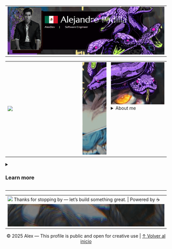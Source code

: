 <!-- About me -->
<table>
  <tr>
    <td width="100%">
      <img src="assets/2.gif">
    </td>
  </tr>
</
table>
<table width="990px">
  <tr>
    <td width="495px"><img src="assets/3.1.gif"></td>
    <td width="175px"><img src="assets/3.3.gif"></td>
    <td width="340px" valign="top">
      <img src="assets/ser.gif">
      <details>
      <summary>About me</summary>
      <pre>Hi, i'm Alex, a Software and Network<br>Design Engineer. I'm currently<br>training as a Full Stack Web Developer<br>combining visual thinking, logical<br>structure, and results. I'm certified<br>in Project Management, and deeply<br>passionate about video game<br>development, technological innovation<br>and biomechatronics. I believe in<br>designing solutions that are as clear<br>as they are functional-blending<br>creativity with logic.</pre>          
      </details>
    </
td>
  </tr>
</table>
<!-- Main -->
<details>
<summary><h3>Learn more</h3></summary>

[![Music](https://img.shields.io/badge/Coding%20Vibes-Nighttime%20Disguise-orange?style=flat-square&logo=spotify)](https://open.spotify.com/track/2cXtLOiUWyCDebAT65p5cJ)

<!-- Skills -->
  <details>
  <summary><h2>Development Toolkit</h2></summary>
  <!-- Languages -->
  <p>
    <strong>Languages:</strong><br>
    <img src="https://skillicons.dev/icons?i=js,html,css,java,py,bash,typescript" />
    <img src="https://img.shields.io/badge/Apex-%234A154B?style=for-the-badge&logo=salesforce&logoColor=white" />
  </p>
  <!-- Frontend -->
  <p>
    <strong>Frontend:</strong><br>
    <img src="https://skillicons.dev/icons?i=react,vue,angular,bootstrap,tailwind" />
    <img src="https://img.shields.io/badge/LWC-00A1E0?style=for-the-badge&logo=salesforce&logoColor=white" />
  </p>
  <!-- Backend -->
  <p>
    <strong>Backend:</strong><br>
    <img src="https://skillicons.dev/icons?i=nodejs,express" />
    <img src="https://img.shields.io/badge/Salesforce-00A1E0?style=for-the-badge&logo=salesforce&logoColor=white" />
  </p>
  <!-- Databases -->
  <p>
    <strong>Databases:</strong><br>
    <img src="https://skillicons.dev/icons?i=mysql,postgres,mongodb,firebase" />
  </p>
  <!-- Tools & DevOps -->
  <p>
    <strong>Tools & DevOps:</strong><br>
    <img src="https://skillicons.dev/icons?i=git,github,vscode,linux,postman,jest" />
  </p>
  <!-- CAD / Maker Tools -->
  <p>
    <strong>Design & Maker Tools:</strong><br>
    <img src="https://img.shields.io/badge/Fusion%20360-FDAD00?style=for-the-badge&logo=autodesk&logoColor=black" />
    <img src="https://img.shields.io/badge/Creality%20K1%20Max-3D%20Printer-informational?style=for-the-badge" />
  </p>
  <!-- Project Management -->
  <p>
    <strong>Project Management:</strong><br>
    <img src="https://img.shields.io/badge/Jira-0052CC?style=for-the-badge&logo=jira&logoColor=white" />
    <img src="https://img.shields.io/badge/Trello-0052CC?style=for-the-badge&logo=trello&logoColor=white" />
    <img src="https://img.shields.io/badge/Notion-000000?style=for-the-badge&logo=notion&logoColor=white" />
  </p>
  </details>

---  

<!-- Contat -->
  <details>
  <summary><h2>Find me online</h2></summary>
  <p></p>
  </details>
</details>

---

<!-- Footer -->
<table width="100%">
  <tr>
    <td>
      <img src="assets/3.7.gif">
      Thanks for stopping by — let’s build something great. | Powered by ☕
      <img src="assets/4.gif">
    </td>
  </tr>
</table>

<div align="center">

© 2025 Alex — This profile is public and open for creative use | [↑ Volver al inicio](#)

</div>
